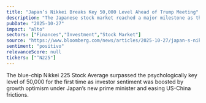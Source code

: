 ```yaml
---
title: "Japan’s Nikkei Breaks Key 50,000 Level Ahead of Trump Meeting"
description: "The Japanese stock market reached a major milestone as the Nikkei 225 surpassed the psychologically significant 50,000 level due to growth optimism under Japan's new prime minister and easing tensions between the US and China."
pubDate: "2025-10-27"
impact: "alto"
sectors: ["Finances","Investment","Stock Market"]
source: "https://www.bloomberg.com/news/articles/2025-10-27/japan-s-nikkei-breaks-key-50-000-level-ahead-of-trump-meeting"
sentiment: "positivo"
relevanceScore: null
tickers: ["^N225"]
---
```


The blue-chip Nikkei 225 Stock Average surpassed the psychologically key level of 50,000 for the first time as investor sentiment was boosted by growth optimism under Japan’s new prime minister and easing US-China frictions.
